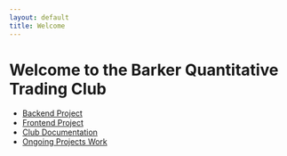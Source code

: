 ```yaml
---
layout: default
title: Welcome
---
```



# Welcome to the Barker Quantitative Trading Club
- [Backend Project](https://barker-quantitative-trading.github.io/Backend/)
- [Frontend Project](https://barker-quantitative-trading.github.io/Frontend/)
- [Club Documentation](https://barker-quantitative-trading.github.io/Club-Documentation/)
- [Ongoing Projects Work](https://barker-quantitative-trading.github.io/Ongoing-Project-Work/)

